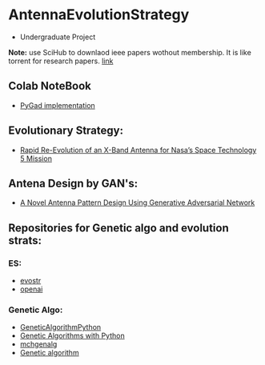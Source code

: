 # AntennaEvolutionStrategy
- Undergraduate Project

**Note:** use SciHub to downlaod ieee papers wothout membership. It is like torrent for research papers. [link](https://sci-hub.se/)


## Colab NoteBook 

* [PyGad implementation](https://colab.research.google.com/drive/1wfRIfIQ9J09M5KPhRUbxjmhLuxggXoKx?usp=sharing)

## Evolutionary Strategy:

* [Rapid Re-Evolution of an X-Band Antenna for Nasa’s Space Technology 5 Mission](https://link.springer.com/chapter/10.1007/0-387-28111-8_5)

## Antena Design by GAN's:

* [A Novel Antenna Pattern Design Using Generative Adversarial Network](https://ieeexplore.ieee.org/document/8662012/)

## Repositories for Genetic algo and evolution strats:

### ES:
* [evostr](https://github.com/alirezamika/evostra)
* [openai](https://github.com/openai/evolution-strategies-starter)

### Genetic Algo:

* [GeneticAlgorithmPython](https://github.com/ahmedfgad/GeneticAlgorithmPython)
* [Genetic Algorithms with Python](https://github.com/handcraftsman/GeneticAlgorithmsWithPython)
* [mchgenalg](https://github.com/chovanecm/python-genetic-algorithm)
* [Genetic algorithm](https://github.com/kburnik/genetic-algorithm)

